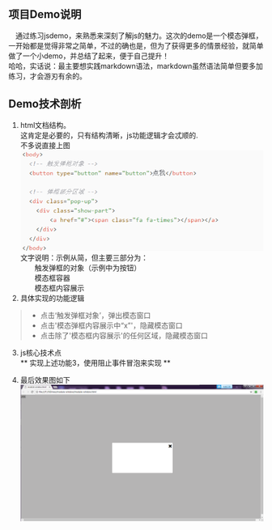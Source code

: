 项目Demo说明
---------------
&emsp;通过练习jsdemo，来熟悉来深刻了解js的魅力。这次的demo是一个模态弹框，一开始都是觉得非常之简单，不过的确也是，但为了获得更多的情景经验，就简单做了一个小demo，并总结了起来，便于自己提升！  
哈哈，实话说：最主要想实践markdown语法，markdown虽然语法简单但要多加练习，才会游刃有余的。

Demo技术剖析
----------------
1. html文档结构。  
这肯定是必要的，只有结构清晰，js功能逻辑才会忒顺的.   
不多说直接上图  
![没图](./src/example.png)  
文字说明：示例从简，但主要三部分为：  
&emsp;&emsp;触发弹框的对象（示例中为按钮）   
&emsp;&emsp;模态框容器  
&emsp;&emsp;模态框内容展示  
2. 具体实现的功能逻辑  
>* 点击‘触发弹框对象’，弹出模态窗口  
> * 点击'模态弹框内容展示中“x”'，隐藏模态窗口
>* 点击除了'模态框内容展示'的任何区域，隐藏模态窗口   

3. js核心技术点  
** 实现上述功能3，使用阻止事件冒泡来实现 **

4. 最后效果图如下  
![tu](./src/complete.png '这是模态弹框的窗口') 
